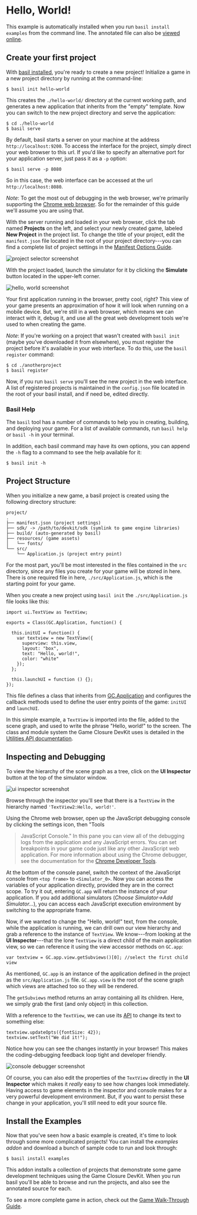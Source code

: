 # Hello, World!

This example is automatically installed when you run
`basil install examples` from the command line. The
annotated file can also be [viewed online](../example/basics-helloworld/).

## Create your first project

With [basil installed](../guide/quick-start.html),
you're ready to create a new project! Initialize a game
in a new project directory by running at the command-line:

~~~
$ basil init hello-world
~~~

This creates the `./hello-world/` directory at the current
working path, and generates a new application that inherits
from the "empty" template. Now you can switch to the new
project directory and serve the application:

~~~
$ cd ./hello-world
$ basil serve
~~~

By default, basil starts a server on your machine at the
address `http://localhost:9200`. To access the interface for the
project, simply direct your web browser to this url. If you'd
like to specify an alternative port for your application
server, just pass it as a `-p` option:

~~~
$ basil serve -p 8080
~~~

So in this case, the web interface can be accessed at the
url `http://localhost:8080`.

*Note*: To get the most out of debugging in the web browser, we're
primarily supporting the [Chrome web browser](http://www.google.com/chrome).
So for the remainder of this guide we'll assume you are using that.

With the server running and loaded in your web browser,
click the tab named **Projects** on the left, and select
your newly created game, labeled **New Project** in the
project list. To change the title of your project, edit the
`manifest.json` file located in the root of your project
directory---you can find a complete list of project settings
in the [Manifest Options Guide](../guide/manifest.html).

<img src="./assets/getting-started/hello-project.png" alt="project selector screenshot" class="screenshot">

With the project loaded, launch the simulator for it by
clicking the **Simulate** button located in the upper-left corner.

<img src="./assets/getting-started/hello-world.png" alt="hello, world screenshot" class="screenshot">

Your first application running in the browser, pretty cool,
right? This view of your game presents an approximation of
how it will look when running on a mobile device. But, we're
still in a web browser, which means we can interact with it,
debug it, and use all the great web development tools we're
used to when creating the game.

*Note*: If you're working on a project that wasn't created with
`basil init` (maybe you've downloaded it from elsewhere),
you must register the project before it's available in your
web interface. To do this, use the `basil register` command:

~~~
$ cd ./anotherproject
$ basil register
~~~

Now, if you run `basil serve` you'll see the new project in
the web interface. A list of registered projects is
maintained in the `config.json` file located in the root of
your basil install, and if need be, edited directly.

### Basil Help

The `basil` tool has a number of commands to help you in
creating, building, and deploying your game. For a list of
available commands, run `basil help` or `basil -h` in your
terminal.

In addition, each basil command may have its own options,
you can append the `-h` flag to a command to see the help
available for it:

~~~
$ basil init -h
~~~


## Project Structure

When you initialize a new game, a basil project is created
using the following directory structure:

~~~
project/
.
├── manifest.json (project settings)
├── sdk/ -> /path/to/devkit/sdk (symlink to game engine libraries)
├── build/ (auto-generated by basil)
├── resources/ (game assets)
│   └── fonts/
└── src/
    └── Application.js (project entry point)
~~~

For the most part, you'll be most interested in the files
contained in the `src` directory, since any files you create
for your game will be stored in here. There is one required
file in here, `./src/Application.js`, which is the starting
point for your game.

When you create a new project using `basil init` the
`./src/Application.js` file looks like this:

~~~
import ui.TextView as TextView;

exports = Class(GC.Application, function() {

  this.initUI = function() {
    var textview = new TextView({
      superview: this.view,
      layout: "box",
      text: "Hello, world!",
      color: "white"
    });
  };

  this.launchUI = function () {};
});
~~~

This file defines a class that inherits from
[GC.Application](../api/appengine.html#class-gc.application)
and configures the callback methods used to define the user entry
points of the game: `initUI` and `launchUI`.

In this simple example, a `TextView` is imported into the
file, added to the scene graph, and used to write the phrase
"Hello, world!" to the screen. The class and module system
the Game Closure DevKit uses is detailed in the [Utilities API documentation](../api/utilities.html).


## Inspecting and Debugging

To view the hierarchy of the scene graph as a tree, click on
the **UI Inspector** button at the top of the simulator window.

<img src="./assets/getting-started/hello-inspector.png" alt="ui inspector screenshot" class="screenshot">

Browse through the inspector you'll see that there is a
`TextView` in the hierarchy named `'TextView2:Hello, world!'`.

Using the Chrome web browser, open up the JavaScript
debugging console by clicking the settings icon, then "Tools
> JavaScript Console." In this pane you can view all of the debugging
logs from the application and any JavaScript errors. You can
set breakpoints in your game code just like any other
JavaScript web application. For more information about using
the Chrome debugger, see the documentation for the
[Chrome Developer Tools](https://developers.google.com/chrome-developer-tools/docs/overview).

At the bottom of the console panel, switch the context of
the JavaScript console from `<top frame>` to
`<Simulator_0>`. Now you can access the variables of your
application directly, provided they are in the correct
scope. To try it out, entering `GC.app` will return the
instance of your application. If you add additional simulators
(*Choose Simulator->Add Simulator...*), you can access each
JavaScript execution environment by switching to the appropriate frame.

Now, if we wanted to change the "Hello, world!" text, from
the console, while the application is running, we can drill
own our view hierarchy and grab a reference to the instance
of `TextView`. We know---from looking at the **UI
Inspector**---that the lone `TextView` is a direct child of
the main application view, so we can reference it using the
view accessor methods on `GC.app`:

~~~
var textview = GC.app.view.getSubviews()[0]; //select the first child view
~~~

As mentioned, `GC.app` is an instance of the application
defined in the project as the  `src/Application.js`
file. `GC.app.view` is the root of the scene graph which
views are attached too so they will be rendered.

The `getSubviews` method returns an array containing all its
children. Here, we simply grab the first (and only object) in
this collection.

With a reference to the `TextView`, we can use its [API](../api/ui-text.html#class-ui.textview)
to change its text to something else:

~~~
textview.updateOpts({fontSize: 42});
textview.setText("We did it!");
~~~

Notice how you can see the changes instantly in your
browser! This makes the coding-debugging feedback loop tight
and developer friendly.

<img src="./assets/getting-started/hello-debugger.png" alt="console debugger screenshot" class="screenshot">

Of course, you can also edit the properties of the
`TextView` directly in the **UI Inspector** which makes
it *really* easy to see how changes look immediately. Having
access to game elements in the inspector and console makes
for a very powerful development environment. But, if you
want to persist these change in your application, you'll
still need to edit your source file.


## Install the Examples

Now that you've seen how a basic example is created, it's
time to look through some more complicated projects! You can
install the *examples addon* and download a bunch of sample
code to run and look through:

~~~
$ basil install examples
~~~

This addon installs a collection of projects that demonstrate
some game development techniques using the Game Closure
DevKit. When you run basil you'll be able to browse and run the
projects, and also see the annotated source for each.

To see a more complete game in action, check out the
[Game Walk-Through Guide](../guide/game-walkthrough.html).
